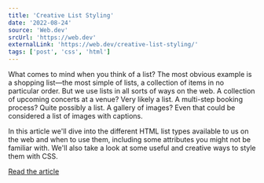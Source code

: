 ```yaml
---
title: 'Creative List Styling'
date: '2022-08-24'
source: 'Web.dev'
srcUrl: 'https://web.dev'
externalLink: 'https://web.dev/creative-list-styling/'
tags: ['post', 'css', 'html']
---
```


What comes to mind when you think of a list? The most obvious example is a shopping list—the most simple of lists, a collection of items in no particular order. But we use lists in all sorts of ways on the web. A collection of upcoming concerts at a venue? Very likely a list. A multi-step booking process? Quite possibly a list. A gallery of images? Even that could be considered a list of images with captions.

In this article we'll dive into the different HTML list types available to us on the web and when to use them, including some attributes you might not be familiar with. We'll also take a look at some useful and creative ways to style them with CSS.

[Read the article](https://web.dev/creative-list-styling/)
